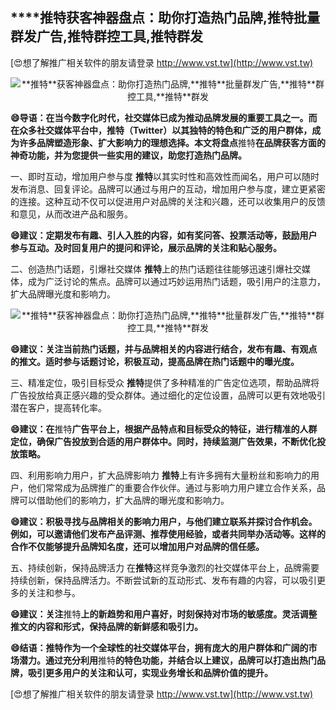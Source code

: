 ## ****推特**获客神器盘点：助你打造热门品牌,**推特**批量群发广告,**推特**群控工具,**推特**群发**

[😍想了解推广相关软件的朋友请登录 http://www.vst.tw](http://www.vst.tw)

 <center><img src="https://vst.tw/MP4/tuiguang/png/3.png" alt="**推特**获客神器盘点：助你打造热门品牌,**推特**批量群发广告,**推特**群控工具,**推特**群发"></center>

**😄导语：在当今数字化时代，社交媒体已成为推动品牌发展的重要工具之一。而在众多社交媒体平台中，**推特**（Twitter）以其独特的特色和广泛的用户群体，成为许多品牌塑造形象、扩大影响力的理想选择。本文将盘点**推特**在品牌获客方面的神奇功能，并为您提供一些实用的建议，助您打造热门品牌。**

一、即时互动，增加用户参与度
**推特**以其实时性和高效性而闻名，用户可以随时发布消息、回复评论。品牌可以通过与用户的互动，增加用户参与度，建立更紧密的连接。这种互动不仅可以促进用户对品牌的关注和兴趣，还可以收集用户的反馈和意见，从而改进产品和服务。

**😄建议：定期发布有趣、引人入胜的内容，如有奖问答、投票活动等，鼓励用户参与互动。及时回复用户的提问和评论，展示品牌的关注和贴心服务。**

二、创造热门话题，引爆社交媒体
**推特**上的热门话题往往能够迅速引爆社交媒体，成为广泛讨论的焦点。品牌可以通过巧妙运用热门话题，吸引用户的注意力，扩大品牌曝光度和影响力。

 <center><img src="https://vst.tw/MP4/tuiguang/png/8.png" alt="**推特**获客神器盘点：助你打造热门品牌,**推特**批量群发广告,**推特**群控工具,**推特**群发"></center>

**😄建议：关注当前热门话题，并与品牌相关的内容进行结合，发布有趣、有观点的推文。适时参与话题讨论，积极互动，提高品牌在热门话题中的曝光度。**

三、精准定位，吸引目标受众
**推特**提供了多种精准的广告定位选项，帮助品牌将广告投放给真正感兴趣的受众群体。通过细化的定位设置，品牌可以更有效地吸引潜在客户，提高转化率。

**😄建议：在**推特**广告平台上，根据产品特点和目标受众的特征，进行精准的人群定位，确保广告投放到合适的用户群体中。同时，持续监测广告效果，不断优化投放策略。**

四、利用影响力用户，扩大品牌影响力
**推特**上有许多拥有大量粉丝和影响力的用户，他们常常成为品牌推广的重要合作伙伴。通过与影响力用户建立合作关系，品牌可以借助他们的影响力，扩大品牌的曝光度和影响力。

**😄建议：积极寻找与品牌相关的影响力用户，与他们建立联系并探讨合作机会。例如，可以邀请他们发布产品评测、推荐使用经验，或者共同举办活动等。这样的合作不仅能够提升品牌知名度，还可以增加用户对品牌的信任感。**

五、持续创新，保持品牌活力
在**推特**这样竞争激烈的社交媒体平台上，品牌需要持续创新，保持品牌活力。不断尝试新的互动形式、发布有趣的内容，可以吸引更多的关注和参与。

**😄建议：关注**推特**上的新趋势和用户喜好，时刻保持对市场的敏感度。灵活调整推文的内容和形式，保持品牌的新鲜感和吸引力。**

**😄结语：**推特**作为一个全球性的社交媒体平台，拥有庞大的用户群体和广阔的市场潜力。通过充分利用**推特**的特色功能，并结合以上建议，品牌可以打造出热门品牌，吸引更多用户的关注和认可，实现业务增长和品牌价值的提升。**

[😍想了解推广相关软件的朋友请登录 http://www.vst.tw](http://www.vst.tw)



